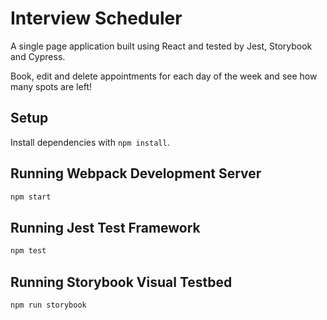 # Interview Scheduler

A single page application built using React and tested by Jest, Storybook and Cypress.

Book, edit and delete appointments for each day of the week and see how many spots are left!

## Setup

Install dependencies with `npm install`.

## Running Webpack Development Server

```sh
npm start
```

## Running Jest Test Framework

```sh
npm test
```

## Running Storybook Visual Testbed

```sh
npm run storybook
```

<!-- should I list the dependencies?    -->

<!-- You can add video with a .gif.  Record your screen with command shift 5 and then convert the video to a gif.  Then add the demo video like this ##DEMO VIDEO
<img src=”GITHUB-URL?raw=true”/> -->

<!-- Development focuses on a single page application (SPA) called Interview Scheduler, built using React.
Data is persisted by the API server using a PostgreSQL database.
The client application communicates with an API server over HTTP, using the JSON format.
Jest tests are used through the development of the project. -->

<!-- // paste /api/debug/reset. in the browser for the api server (8001) to reset the database -->
